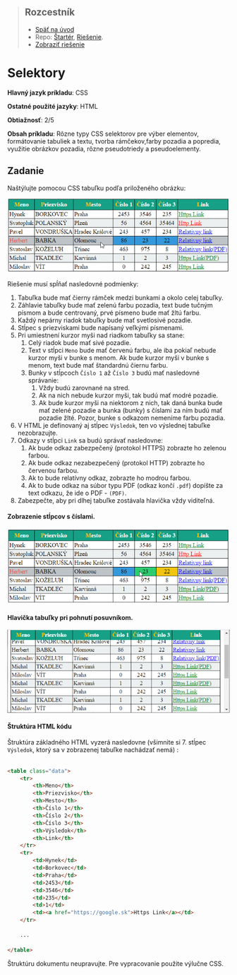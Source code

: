 <div class="hidden">

> ## Rozcestník
> - [Späť na úvod](../../README.md)
> - Repo: [Štartér](/../../tree/main/css/selectors), [Riešenie](/../../tree/solution/css/selectors).
> - [Zobraziť riešenie](riesenie.md)
</div>

# Selektory
<div class="info"> 

**Hlavný jazyk príkladu**: CSS

**Ostatné použité jazyky**: HTML

**Obtiažnosť**: 2/5

**Obsah príkladu**: Rôzne typy CSS selektorov pre výber elementov, formátovanie tabuliek a textu, tvorba rámčekov,farby pozadia a popredia, využitie obrázkov pozadia, rôzne pseudotriedy a pseudoelementy.  
</div>

## Zadanie

Naštýlujte pomocou CSS tabuľku podľa priloženého obrázku:

![](images_selectors/zadanie1.png)

Riešenie musí spĺňať nasledovné podmienky:

1. Tabuľka bude mať čierny rámček medzi bunkami a okolo celej tabuľky.
2. Záhlavie tabuľky bude mať zelenú farbu pozadia, text bude tučným písmom a bude centrovaný, prvé písmeno bude mať žltú farbu.
3. Každý nepárny riadok tabuľky bude mať svetlosivé pozadie.
4. Stĺpec s priezviskami bude napísaný veľkými písmenami.
5. Pri umiestnení kurzor myši nad riadkom tabuľky sa stane:
    1. Celý riadok bude mať sivé pozadie.
    2. Text v stĺpci `Meno` bude mať červenú farbu, ale iba pokiaľ nebude kurzor myši v bunke s menom. Ak bude kurzor myši v bunke s menom, text bude mať štandardnú čiernu farbu.
    3. Bunky v stĺpcoch `Číslo 1` až `Číslo 3` budú mať nasledovné správanie:
        1. Vždy budú zarovnané na stred.
        2. Ak na nich nebude kurzor myši, tak budú mať modré pozadie.
        3. Ak bude kurzor myši na niektorom z nich, tak daná bunka bude mať zelené pozadie a bunka (bunky) s číslami za ním budú mať pozadie žlté. Pozor, bunke s odkazom nemeníme farbu pozadia.
6. V HTML je definovaný aj stĺpec `Výsledok`, ten vo výslednej tabuľke nezobrazujte.
7. Odkazy v stĺpci `Link` sa budú správať nasledovne:
    1. Ak bude odkaz zabezpečený (protokol HTTPS) zobrazte ho zelenou farbou.
    2. Ak bude odkaz nezabezpečený (protokol HTTP) zobrazte ho červenou farbou.
    3. Ak to bude relatívny odkaz, zobrazte ho modrou farbou.
    4. Ak to bude odkaz na súbor typu PDF (odkaz končí `.pdf`) dopíšte za text odkazu, že ide o PDF - `(PDF)`.
8. Zabezpečte, aby pri dlhej tabuľke zostávala hlavička vždy viditeľná.

#### Zobrazenie stĺpcov s číslami.

![](images_selectors/zadanie2.png)

#### Hlavička tabuľky pri pohnutí posuvníkom.

![](images_selectors/zadanie-hlavicka.png)

#### Štruktúra HTML kódu

Štruktúra základného HTML vyzerá nasledovne (všimnite si 7. stĺpec `Výsledok`, ktorý sa v zobrazenej tabuľke nachádzať nemá) :

```html

<table class="data">
    <tr>
        <th>Meno</th>
        <th>Priezvisko</th>
        <th>Mesto</th>
        <th>Číslo 1</th>
        <th>Číslo 2</th>
        <th>Číslo 3</th>
        <th>Výsledok</th>
        <th>Link</th>
    </tr>
    <tr>
        <td>Hynek</td>
        <td>Borkovec</td>
        <td>Praha</td>
        <td>2453</td>
        <td>3546</td>
        <td>235</td>
        <td>1</td>
        <td><a href="https://google.sk">Https Link</a></td>
    </tr>

    ...

</table>
```

Štruktúru dokumentu neupravujte. Pre vypracovanie použite výlučne CSS.